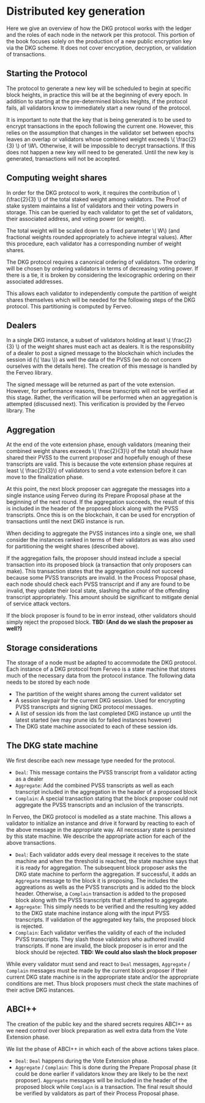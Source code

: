 # Distributed key generation

Here we give an overview of how the DKG protocol works with the ledger and 
the roles of each node in the network per this protocol. This portion of the 
book focuses solely on the production of a new public encryption key via the
DKG scheme. It does not cover encryption, decryption, or validation of transactions.

## Starting the Protocol

The protocol to generate a new key will be scheduled to begin at specific 
block heights, in practice this will be at the beginning of every epoch.
In  addition to starting at the pre-determined blocks heights, if the protocol 
fails, all validators know to immediately start a new round of the protocol.

It is important to note that the key that is being generated is to be used
to encrypt transactions in the epoch following the current one. However,
this relies on the assumption that changes in the validator set between 
epochs leaves an overlap or validators whose combined weight exceeds 
\\( \frac{2}{3} \\) of \\W\\. Otherwise, it will be impossible to decrypt
transactions. If this does not happen a new key will need to be generated. 
Until the new key is generated, transactions will not be accepted.

##  Computing weight shares

In order for the DKG protocol to work, it requires the contribution of 
 \\(\frac{2}{3} \\) of the total staked weight among validators. The Proof
of stake system maintains a list of validators and their voting powers in
storage. This  can be queried by each validator to get the set of validators,
their associated address, and voting power (or weight).

The total weight will be scaled down to a fixed parameter 
\\( W\\) (and fractional weights rounded appropriately to achieve integral
values). After this procedure, each validator has a corresponding number of
weight shares. 

The DKG protocol requires a canonical ordering of validators. The ordering
will be chosen by ordering validators in terms of decreasing voting power.
If there is a tie, it is broken by considering the lexicographic ordering
on their associated addresses. 

This allows each validator to independently compute the partition of weight
shares themselves which will be needed for the following steps of the DKG 
protocol. This partitioning is computed by Ferveo.

## Dealers
In a single DKG instance, a subset of validators holding at least
\\( \frac{2}{3} \\) of the weight shares must each act as dealers. It
is the responsibility of a dealer to post a signed message to the blockchain
which includes the session id (\\( \tau \\)) as well the data of the
PVSS (we do not concern ourselves with the details here). The creation of this
message is handled by the Ferveo library.

The signed message will be returned as part of the vote extension. However,
for performance reasons, these transcripts will not be verified at this stage.
Rather, the verification will be performed when an aggregation is attempted
(discussed next). This verification is provided by the Ferveo library. The

## Aggregation

At the end of the vote extension phase, enough validators 
(meaning their combined weight  shares exceeds \\( \frac{2}{3}\\) of the 
total) *should* have shared their PVSS to the current proposer and hopefully
enough of these transcripts are valid. This is because the vote extension 
phase requires at least \\( \frac{2}{3}\\) of validators to send a vote
extension before it can move to the finalization phase.

At this point, the next block proposer can aggregate the messages into a 
single instance using Ferveo during its Prepare Proposal phase at the beginning
of the next round. If the aggregation succeeds, the result of this is
included in the header of the proposed block along with the PVSS transcripts.
Once this is on the blockchain, it can be used for encryption of transactions until the next 
DKG instance is run.

When deciding to aggregate the PVSS instances into a single one, we shall
consider the instances ranked in terms of their validators as was also used
for partitioning the weight shares (described above).

If the aggregation fails, the proposer should instead include a 
special transaction into its proposed block (a transaction that only proposers
can make). This transaction states that the aggregation could not succeed 
because some PVSS transcripts are invalid. In the Process Proposal phase,
each node should check each PVSS transcript and if any are found to be invalid,
they update their local state, slashing the author of the offending transcript
appropriately. This amount should be significant to mitigate denial of service
attack vectors.

If the block proposer is found to be in error instead, other validators should
simply reject the proposed block. __TBD: (And do we slash the proposer as well?)__

## Storage considerations

The storage of a node must be adapted to accommodate the DKG protocol. Each
instance of a DKG protocol from Ferveo is a state machine that stores
much of the necessary data from the protocol instance. The following data
needs to be stored by each node
 - The partition of the weight shares among the current validator set
 - A session keypair for the current DKG session. Used for encrypting
   PVSS transcripts and signing DKG protocol messages.
 - A list of session ids from the last completed DKG instance up until the
   latest started (we may prune ids for failed instances however) 
 - The DKG state machine associated to each of these session ids.

##  The DKG state machine

We first describe each new message type needed for the protocol.
- `Deal`: This message contains the PVSS transcript from a validator
  acting as a dealer
- `Aggregate`: Add the combined PVSS transcripts as well as each transcript
  included in the aggregation in the header of a proposed block
- `Complain`: A special transaction stating that the block proposer could
  not aggregate the PVSS transcripts and an inclusion of the transcripts. 

In Ferveo, the DKG protocol is modelled as a state machine. This allows a
validator to initialize an instance and drive it forward by reacting to
each of the above message in the appropriate way. All necessary state
is persisted by this state machine. We describe the  appropriate action for
each of the above transactions.

 - `Deal`: Each validator adds every deal message
   it receives to the state machine and when the threshold is reached,
   the state machine says that it is ready for aggregation. The subsequent
   block proposer asks the DKG state machine to perform the aggregation. If
   successful, it adds an `Aggregate` message to the block it is proposing.
   The includes the aggreations as wells as  the PVSS transcripts and is 
   added tto the block header. Otherwise, a `Complain` transaction is added
   to the proposed block along with the PVSS transcripts that it attempted
   to aggregate.
 - `Aggregate`: This simply needs to be verified and the resulting key added
   to the DKG state machine instance along with the input PVSS transcripts. 
   If validation of the aggregated key fails, the proposed block is rejected.
 - `Complain`: Each validator verifies the validity of each of the included
   PVSS transcripts. They slash those validators who authored invalid 
   transcripts. If none are invalid, the block proposer is in error and the
   block should be rejected. __TBD: We could also slash the block proposer__

While every validator must send and react to `Deal` messages, `Aggregate` / `Complain`
messages must be made by the current block proposer if their current DKG 
state machine is in the  appropriate state and/or the appropriate conditions
are met. Thus block proposers must check the state machines of their active
DKG instances.

## ABCI++

The creation of the public key and the shared secrets requires ABCI++ as we
need control over block preparation as well extra data from the Vote Extension
phase. 

We list the phase of ABCI++ in which each of the above actions takes place.

 - `Deal`: `Deal` happens during the Vote Extension phase.
 - `Aggregate` / `Complain`: This is done during the Prepare Proposal phase 
   (it could be done earlier if validators know they are likely to be the
   next proposer). `Aggregate` messages will be  included in the header of 
   the proposed block while `Complain` is a transaction. The final result 
   should be verified by validators as part of their Process Proposal phase.
